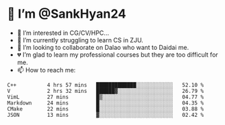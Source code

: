 # 👋 I’m @SankHyan24

- 👀 I’m interested in CG/CV/HPC...
- 🌱 I’m currently struggling to learn CS in ZJU.
- 💞️ I’m looking to collaborate on Dalao who want to Daidai me.
- 💔 I’m glad to learn my professional courses but they are too difficult for me.
- 📫 How to reach me:


<!---
SankHyan24/SankHyan24 is a ✨ special ✨ repository because its `README.md` (this file) appears on your GitHub profile.
You can click the Preview link to take a look at your changes.
--->
<!--START_SECTION:waka-->

```text
C++          4 hrs 57 mins   █████████████░░░░░░░░░░░░   52.10 %
V            2 hrs 32 mins   ██████▓░░░░░░░░░░░░░░░░░░   26.79 %
VimL         27 mins         █▒░░░░░░░░░░░░░░░░░░░░░░░   04.77 %
Markdown     24 mins         █░░░░░░░░░░░░░░░░░░░░░░░░   04.35 %
CMake        22 mins         █░░░░░░░░░░░░░░░░░░░░░░░░   03.88 %
JSON         13 mins         ▓░░░░░░░░░░░░░░░░░░░░░░░░   02.42 %
```

<!--END_SECTION:waka-->
